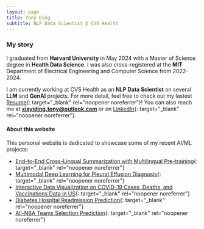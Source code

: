 ```yaml
---
layout: page
title: Tony Ding
subtitle: NLP Data Scientist @ CVS Health
---
```


### My story

I graduated from **Harvard University** in May 2024 with a Master of Science degree in **Health Data Science**. I was also cross-registered at the **MIT** Department of Electrical Engineering and Computer Science from 2022-2024. 

I am currently working at CVS Health as an **NLP Data Scientist** on several **LLM** and **GenAI** projects. For more detail, feel free to check out my lastest [Resume](/assets/pdf/Tony_Ding_Resume_Full.pdf){: target="_blank" rel="noopener noreferrer"}! You can also reach me at **xiayiding.tony@outlook.com** or on [LinkedIn](https://www.linkedin.com/in/xiayi-tony-ding-abb112177/){: target="_blank" rel="noopener noreferrer"}. 

#### About this website
This personal website is dedicated to showcase some of my recent AI/ML projects:
- [End-to-End Cross-Lingual Summarization with Multilingual Pre-training](https://tony-xiayi-ding.github.io/2024-02-15-End-to-End-Cross-Lingual-Summarization/){: target="_blank" rel="noopener noreferrer"}
- [Multimodal Deep Learning for Pleural Effusion Diagnosis](https://tony-xiayi-ding.github.io/2023-05-16-Multimodal-Deep-Learning-For-Pleural-Effusion-Diagnosis/){: target="_blank" rel="noopener noreferrer"}
- [Interactive Data Visualization on COVID-19 Cases, Deaths, and Vaccinations Data in US](https://tony-xiayi-ding.github.io/2023-03-09-COVID19-Cases-Deaths-and-Vaccinations-in-US/){: target="_blank" rel="noopener noreferrer"}
- [Diabetes Hospital Readmission Prediction](https://tony-xiayi-ding.github.io/2022-12-24-diabetes-readmission/){: target="_blank" rel="noopener noreferrer"} 
- [All-NBA Teams Selection Prediction](https://tony-xiayi-ding.github.io/2022-12-17-All-NBA-Teams-Prediction/){: target="_blank" rel="noopener noreferrer"}
